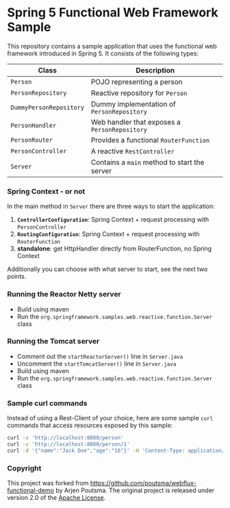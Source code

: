 # Spring 5 Functional Web Framework Sample

This repository contains a sample application that uses the functional web framework introduced in Spring 5.
It consists of the following types:

| Class                   | Description                                   |
| ----------------------- | --------------------------------------------- |
| `Person`                | POJO representing a person                    |
| `PersonRepository`      | Reactive repository for `Person`              |
| `DummyPersonRepository` | Dummy implementation of `PersonRepository`    |
| `PersonHandler`         | Web handler that exposes a `PersonRepository` |
| `PersonRouter`          | Provides a functional `RouterFunction`        |
| `PersonController`       | A reactive `RestController`                   |
| `Server`                | Contains a `main` method to start the server  |

### Spring Context - or not
In the main method in `Server` there are three ways to start the application:
1. __`ControllerConfiguration`__: Spring Context + request processing with `PersonController`
2. __`RoutingConfiguration`__: Spring Context + request processing with `RouterFunction`
3. __standalone__: get HttpHandler directly from RouterFunction, no Spring Context

Additionally you can choose with what server to start, see the next two points.

### Running the Reactor Netty server
 - Build using maven
 - Run the `org.springframework.samples.web.reactive.function.Server` class
 
### Running the Tomcat server
 - Comment out the `startReactorServer()` line in `Server.java`
 - Uncomment the `startTomcatServer()` line in `Server.java`
 - Build using maven
 - Run the `org.springframework.samples.web.reactive.function.Server` class

### Sample curl commands

Instead of using a Rest-Client of your choice, here are some sample `curl` commands that access resources exposed
by this sample:

```sh
curl -v 'http://localhost:8080/person'
curl -v 'http://localhost:8080/person/1'
curl -d '{"name":"Jack Doe","age":"16"}' -H 'Content-Type: application/json' -v 'http://localhost:8080/person'
```

### Copyright
This project was forked from https://github.com/poutsma/webflux-functional-demo by Arjen Poutsma.
The original project is released under version 2.0 of the [Apache License][].

[Apache License]: http://www.apache.org/licenses/LICENSE-2.0
